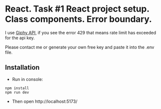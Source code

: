 # React. Task #1 React project setup. Class components. Error boundary.

I use [Giphy API](https://developers.giphy.com/explorer/), if you see the error 429 that means rate limit has exceeded for the api key. 

Please contact me or generate your own free key and paste it into the .env file.

## Installation

- Run in console:
```
npm install
npm run dev
```
- Then open http://localhost:5173/
